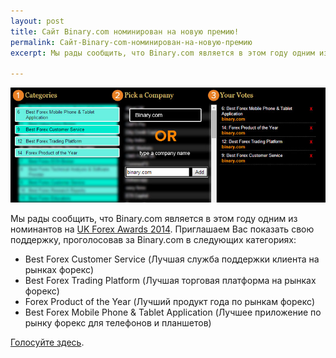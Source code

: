 ```yaml
---
layout: post
title: Сайт Binary.com номинирован на новую премию! 
permalink: Сайт-Binary-com-номинирован-на-новую-премию
excerpt: Мы рады сообщить, что Binary.com является в этом году одним из номинантов на UK Forex Awards 2014. Приглашаем Вас показать свою поддержку, проголосовав за Binary.com в следующих категориях

---
```


[![](/post_images/7799451_orig.jpg)](http://info.binary.com/ukfxaward14)

Мы рады сообщить, что Binary.com является в этом году одним из номинантов на [UK Forex Awards 2014](http://info.binary.com/ukfxaward14). Приглашаем Вас показать свою поддержку, проголосовав за Binary.com в следующих категориях:

* Best Forex Customer Service (Лучшая служба поддержки клиента на рынках форекс)
* Best Forex Trading Platform (Лучшая торговая платформа на рынках форекс)
* Forex Product of the Year (Лучший продукт года по рынкам форекс)
* Best Forex Mobile Phone & Tablet Application (Лучшее приложение по рынку форекс для телефонов и планшетов)

[Голосуйте здесь](http://info.binary.com/ukfxaward14).
